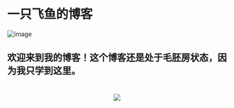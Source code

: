 # 一只飞鱼的博客
![image](https://camo.githubusercontent.com/e625201bf09024785b5aafe682026ca52c03062af70a725e872866000a4fb2bb/68747470733a2f2f6170692e64696365626561722e636f6d2f362e782f616476656e74757265722f7376673f736565643d4d696d69266261636b67726f756e64436f6c6f723d303037376236267261646975733d3130)

## 欢迎来到我的博客！这个博客还是处于毛胚房状态，因为我只学到这里。
<h1 align="center">
	<a href="https://sunguoqi.com/">
		<img src="https://readme-typing-svg.herokuapp.com/?lines=祝你天天开心!&center=true&size=27">
	</a>
</h1>

